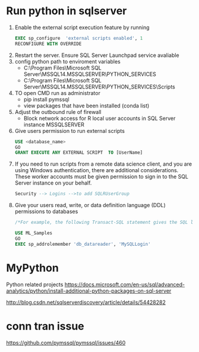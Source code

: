 # Run python in sqlserver
1. Enable the external script execution feature by running
    ```sql
    EXEC sp_configure  'external scripts enabled', 1
    RECONFIGURE WITH OVERRIDE
    ```
2. Restart the server.
    Ensure SQL Server Launchpad service avaliable
3. config python path to enviroment variables
    + C:\Program Files\Microsoft SQL Server\MSSQL14.MSSQLSERVER\PYTHON_SERVICES
    + C:\Program Files\Microsoft SQL Server\MSSQL14.MSSQLSERVER\PYTHON_SERVICES\Scripts
4. TO open CMD run as administrator
    + pip install pymssql
    + view packages that have been installed (conda list)
5. Adjust the outbound rule of firewall
    + Block network access for R local user accounts in SQL Server instance MSSQLSERVER
6. Give users permission to run external scripts
    ```sql
    USE <database_name>
    GO
    GRANT EXECUTE ANY EXTERNAL SCRIPT  TO [UserName]
    ```
7. If you need to run scripts from a remote data        science client, and you are using Windows           authentication, there are additional                considerations. These worker accounts must be       given permission to sign in to the SQL Server       instance on your behalf.
    ```SQL
    Security --> Logins -->to add SQLRUserGroup
    ```
8. Give your users read, write, or data definition      language (DDL) permissions to databases
    ```sql
    /*For example, the following Transact-SQL statement gives the SQL login MySQLLogin the rights to run T-SQL queries in the ML_Samples database. To run this statement, the SQL login must already exist in the security context of the server.*/
    
    USE ML_Samples
    GO
    EXEC sp_addrolemember 'db_datareader', 'MySQLLogin'
    ```
# MyPython
Python related projects
https://docs.microsoft.com/en-us/sql/advanced-analytics/python/install-additional-python-packages-on-sql-server

http://blog.csdn.net/sqlserverdiscovery/article/details/54428282
# conn tran issue
https://github.com/pymssql/pymssql/issues/460
